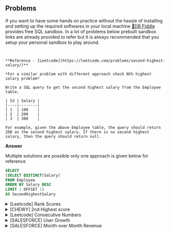 ## Problems

If you want to have some hands on practice without the hassle of installing and setting up the required softwares in your local machine [🔫DB Fiddle](https://dbfiddle.uk) provides free SQL sandbox. In a lot of problems below prebuilt sandbox links are already provided to refer but it is always recommended that you setup your personal sandbox to play around.


```{admonition} Problem: [Leetcode] Second Highest Salary


**Reference - [Leetcode](https://leetcode.com/problems/second-highest-salary/)**

*For a similar problem with different approach check Nth highest salary problem*

Write a SQL query to get the second highest salary from the Employee table.

| Id | Salary |
|----|--------|
| 1  | 100    |
| 2  | 200    |
| 3  | 300    |

For example, given the above Employee table, the query should return 200 as the second highest salary. If there is no second highest salary, then the query should return null.

```

**Answer**

Multiple solutions are possible only one approach is given below for reference

```sql
SELECT
(SELECT DISTINCT(Salary)
FROM Employee
ORDER BY Salary DESC
LIMIT 1 OFFSET 1) 
AS SecondHighestSalary
```

</details>

<details>

<summary>[Leetcode] Rank Scores</summary>

**Reference - [Leetcode](https://leetcode.com/problems/rank-scores/)**

Write a SQL query to rank scores. If there is a tie between two scores, both should have the same ranking. Note that after a tie, the next ranking number should be the next consecutive integer value. In other words, there should be no "holes" between ranks.

	| Id | Score |
	|----|-------|
	| 1  | 3.40  |
	| 2  | 3.65  |
	| 3  | 4.00  |
	| 4  | 3.50  |
	| 5  | 4.00  |
	| 6  | 3.65  |

For example, given the above Scores table, your query should generate the following report (order by highest score):

	| score | Rank    |
	|-------|---------|
	| 4.00  | 1       |
	| 4.00  | 1       |
	| 3.95  | 2       |
	| 3.65  | 3       |
	| 3.65  | 3       |
	| 3.40  | 4       |

**Answer**

The tie resolving method which is being asked in the question is called Dense Rank, if we use Rank it will have "holes"

```sql
select 
Score, dense_rank() over(order by score desc) as Rank
from Scores
```
</details>

<details>

<summary>[CHEWY] 2nd Highest score</summary>

	| Id | subject | marks |
	|---:|---------|------:|
	|  1 | Maths   |    30 |
	|  1 | Phy     |    50 |
	|  1 | Chem    |    85 |
	|  2 | Maths   |    90 |
	|  2 | Phy     |    50 |
	|  2 | Chem    |    85 |

Select the second highest mark for each student.

**Answer**

```sql
with CTE as(
	select *, rank() over(partition by Id order by marks desc) as Rank from tablename
)
select Id, subject, marks from CTE where Rank = 1
```
</details>

<details>

<summary>[Leetcode] Consecutive Numbers</summary>


**Reference - [Leetcode](https://leetcode.com/problems/consecutive-numbers/)**

Write an SQL query to find all numbers that appear at least three times consecutively.

Return the result table in any order.

Input: 

Logs table:

	| Id | Num |
	|----|-----|
	| 1  | 1   |
	| 2  | 1   |
	| 3  | 1   |
	| 4  | 2   |
	| 5  | 1   |
	| 6  | 2   |
	| 7  | 2   |

Result table:

	| ConsecutiveNums |
	|-----------------|
	| 1               |

1 is the only number that appears consecutively for at least three times.

**Answer**

Multiple solutions are possible, one of them is given below
```sql
with a(Num,NextNum,SecondNextNum ) as(

	SELECT   Num
	         , LEAD(Num, 1) OVER (ORDER BY Id) AS NextNum
	         , LEAD(Num, 2) OVER (ORDER BY Id) AS SecondNextNum
	      FROM Logs
	      
	)

	select distinct(Num) as ConsecutiveNums from a
	where
	Num = NextNum
	and Num = SecondNextNum
```
</details>

<details>

<summary>[SALESFORCE] User Growth</summary>

**[🔫Playground](https://dbfiddle.uk/?rdbms=sqlserver_2017&fiddle=ce4ded37fa37bf552365c18cb7840c3b)**

Given you have user data for 2 accounts for 2 months. Calculate the growth rate of users in each account where growth rate is defined as unique users in month 2 divided by unique users in month 1.

	| date_details | account_id | user_id |
	|--------------|------------|---------|
	| 2021-01-01   | U1         | A1      |
	| 2021-01-01   | U1         | A2      |
	| 2021-01-01   | U1         | A3      |
	| 2021-01-01   | U1         | A4      |
	| 2021-02-01   | U1         | A1      |
	| 2021-02-01   | U1         | A2      |
	| 2021-02-01   | U1         | A3      |
	| 2021-02-01   | U1         | A4      |
	| 2021-02-01   | U1         | A5      |
	| 2021-01-01   | U2         | A1      |
	| 2021-01-01   | U2         | A2      |
	| 2021-01-01   | U2         | A3      |
	| 2021-02-01   | U2         | A1      |
	| 2021-02-01   | U2         | A2      |

**Answer**

```sql
with cte as (
	select account_id, count(distinct(user_id)) as unique_user, MONTH(date_details) as user_month from tablename
	group by account_id, MONTH(date_details)
	)

select a.account_id,month_2,month_1,
cast((month_2/month_1)as float) as growth  from 
(select account_id, unique_user as month_1
from cte where user_month = 1)a
left join
(select account_id, unique_user as month_2
from cte where user_month = 2)b
on (a.account_id = b.account_id)
```

</details>

<details>

<summary>[SALESFORCE] Month over Month Revenue</summary>

**[🔫Playground](https://dbfiddle.uk/?rdbms=sqlserver_2017&fiddle=72569e574e670b477d2f62fdfc4276ca)**

You have 2 tables:

 - transactions: date, prod_id, quantity
 - products: prod_id, price

 Calculate the month over month revenue, example month over month revenue for month2 is month2_Revenue- month1_Revenue

**Answer**

```sql
with cte as(
	select MONTH(a.date_details) as month, sum(b.price*a.qty) as Rev
	from transactions a
	inner join products b
	on a.prod_id = b.prod_id
	group by MONTH(a.date_details)
	),

	cte2 as(
	select month, Rev, lag(Rev,1) over(order by month) as prev_month
	from cte
	)

select month, (Rev-Prev_month) as extra_rev  from cte2
where 
prev_month is not null
```

````

```{admonition} Problem: [SALESFORCE] Employee earning more than their manager</summary>

**Reference - [Leetcode](https://leetcode.com/problems/employees-earning-more-than-their-managers/)**

Write an SQL query to find the employees who earn more than their managers.

	| Id | Name  | Salary | ManagerId |
	|---:|-------|-------:|----------:|
	|  1 | Joe   |  70000 |         3 |
	|  2 | Henry |  80000 |         4 |
	|  3 | Sam   |  60000 |           |
	|  4 | Max   |  90000 |           |

Output will be : Joe

**Answer**

```sql
with cte as(
	Select a.Name as Employee, b.Name as Manager, a.Salary as Emp_Sal, b.Salary as Man_Salary
	from Employee a
	inner join Employee b
	on a.ManagerId = b.id)

Select Employee from cte where Emp_Sal > Man_Salary
```

</details>

<details>

<summary>[Leetcode] Highest Salary in each Department</summary>


**Reference - [Leetcode](https://leetcode.com/problems/department-highest-salary/)**

Write an SQL query to find employees who have the highest salary in each of the departments.

![image 3](../SQL/images/image3.PNG)

```

**Answer**

```sql
with cte as(
	select Name, Salary, DepartmentId,
	RANK() over(Partition by DepartmentId order by salary desc) as Rank
	from Employee
)
		    
select b.Name as Department, a.Name as Employee, a.Salary
from cte a
inner join Department b
on a.DepartmentId = b.Id
where a.Rank = 1
```

</details>

<details>

<summary>[AMAZON] Cumulative Sum</summary>

Given a users table, write a query to get the cumulative number of new users added by day, with the total reset every month.

[🔫Playground](https://dbfiddle.uk/?rdbms=sqlserver_2017&fiddle=516b59f188aaf8c5c1296143d1b13bcd)


**Answer**

```sql
Select Created_date
,SUM(Count(Id)) OVER(partition by month(Created_date) order by Created_date) as Total_users
from users
group by Created_date
```

</details>

<details>

<summary>Tree Structure Labeling</summary>

[🔫Playground](https://dbfiddle.uk/?rdbms=sqlserver_2019&fiddle=922326a37527cc50e64fe896c6d70608)
Input:

	| node | parent |
	|------|--------|
	| 1    | 2      |
	| 2    | 5      |
	| 3    | 5      |
	| 4    | 3      |
	| 5    | NULL   |

Write SQL such that you label each node as a “leaf”, “inner” or “Root” node, such that for the nodes above the output is:

Output:

	| node | label |
	|------|-------|
	| 1    | Leaf  |
	| 2    | Inner |
	| 3    | Inner |
	| 4    | Leaf  |
	| 5    | Root  |


**Answer**

```sql
select node,
case
when parent is null then 'Root'
when node not in (select parent from tree where parent is not null) then 'Leaf'
else 'Inner'
end as label
from tree
```
</details>

<details>

<summary>[FACEBOOK] Binning data</summary>

[🔫Playground](https://dbfiddle.uk/?rdbms=sqlserver_2019&fiddle=813e35800a6e3d955f57ac7e6c7c2e91)
Input:

	| id | length |
	|---:|-------:|
	|  1 |      4 |
	|  2 |      3 |
	|  3 |      7 |
	|  4 |      8 |
	|  5 |      9 |
	|  6 |    110 |
	|  7 |    113 |

Bin the videos into groups of 5 secs each

Output:

	| bucket  | count |
	|---------|------:|
	| 0-5     |     2 |
	| 5-10    |     3 |
	| 110-115 |     2 |

Another similar question was asked in Facebook but instead of video length the ask was to write a SQL query to create a histogram of number of comments per user in the month of January 2020. As the approach is similar hence not including it here.

**Answer**

```sql
with cte as(
select id, length, ((CAST((FLOOR(length)/5)*5 as varchar)) +'-'+(CAST((FLOOR(length)/5)*5+5 as varchar))) as bucket
from video_view_details
)
select bucket, count(id) as 'count'
from cte
group by bucket
order by len(bucket) asc, bucket desc
```
</details>

<details>

<summary>[DROPBOX] Closest SAT Scores</summary>

[🔫Playground](https://dbfiddle.uk/?rdbms=sqlserver_2019&fiddle=b7d44c3f8ec7caaab70d11fd7502f65f)

Given a table of students and their SAT test scores, write a query to return the two students with the closest test scores with the score difference. Assume a random pick if there are multiple students with the same score difference.

Input:

	| id | score |
	|---:|------:|
	|  1 |    40 |
	|  2 |    35 |
	|  3 |    70 |
	|  4 |    80 |

Output:

	| id | other_student | diff |
	|---:|--------------:|-----:|
	|  1 |             2 |    5 |


**Answer**

```sql
with cte as(
select id, score, LEAD(score, 1) over(order by score desc) as prior_score,
LEAD(id, 1) over(order by score desc) as other_student
from score
),

cte2 as (
select id,other_student, (score-prior_score) as diff
from cte
)

select top 1* from cte2
where diff is not null
order by diff asc
```
</details>

<details>

<summary>[AMAZON] Average Distance between Cities</summary>

[🔫Playground](https://dbfiddle.uk/?rdbms=sqlserver_2017&fiddle=876bddb9c3e31a222ce95fbb8eef7a00)

You are given a table with varying distances from various cities. How do you find the average distance between each of the pairs of the cities?

| scity  | dcity  | distance |
|--------|--------|---------:|
| City A | City B |       30 |
| City A | City B |       32 |
| City B | City A |       29 |
| City A | City C |       40 |
| City C | City A |       41 |

Output:
| city1  | city2  |         distance |
|--------|--------|-----------------:|
| City A | City C |             40.5 |
| City A | City B | 30.3333333333333 |

Another variant of this question is 

"Write a query to create a new table, named flight routes, that displays unique pairs of two locations?"

**Answer**

```sql
select 
  (case when scity < dcity then scity else dcity end) city1, 
  (case when scity < dcity then dcity else scity end) city2,
  avg(cast(distance as float)) distance
from tablename 
group by
  (case when scity < dcity then scity else dcity end), 
  (case when scity < dcity then dcity else scity end)
order by avg(cast(distance as float)) desc
```
</details>

<details>

<summary>[AMAZON] Duplicate Rows</summary>

Given a users table, write a query to return only its duplicate rows

**Answer**

Multiple solutions are possible only one approach is given below for reference

Let's assume there are 2 columns: id, name

```sql
SELECT *, COUNT(*) FROM userstable
GROUP BY id, name
HAVING COUNT(*) > 1
```

</details>

<details>

<summary>[INTUIT] Product Average


**transactions table**

|   column   |   type   |
|:----------:|:--------:|
| id         | integer  |
| user_id    | integer  |
| created_at | datetime |
| product_id | integer  |
| quantity   | integer  |

**products table**

| column |   type  |
|:------:|:-------:|
| id     | integer |
| name   | string  |
| price  | float   |

Given a table of transactions and products, write a query to return the product id, product price, and average transaction price of all products with price greater than the average transaction price.
```

**Answer**

[Source](https://www.interviewquery.com/questions/zipcode-average?ref=question_email)

```sql
with cte as (
select 
    t.product_id, 
    avg(t.quantity * p.price) as avg_trans_price
from transactions t
inner join products p
	on t.product_id = p.id
group by t.product_id
)

select 
    p.id as product_id, 
    p.price as product_price, 
    c.avg_trans_price as avg_price
from products p
inner join cte c
	on p.id = c.product_id
where p.price > c.avg_trans_price
```

</details>
